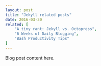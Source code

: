 ```yaml
---
layout: post
title: "Jekyll related posts"
date: 2016-03-30
related: [
    "A tiny rant: Jekyll vs. Octopress", 
    "6 Weeks of Daily Blogging", 
    "Bash Productivity Tips"
]
---
```


Blog post content here.
